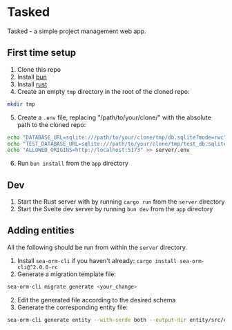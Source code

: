 # Tasked

Tasked - a simple project management web app.

## First time setup

1. Clone this repo
1. Install [bun](https://bun.sh/)
1. Install [rust](https://rustup.rs/)
1. Create an empty `tmp` directory in the root of the cloned repo:
  ```bash
  mkdir tmp
  ```
5. Create a `.env` file, replacing "/path/to/your/clone/" with the absolute path to the cloned repo:
  ```bash
  echo "DATABASE_URL=sqlite:///path/to/your/clone/tmp/db.sqlite?mode=rwc" > server/.env
  echo "TEST_DATABASE_URL=sqlite:///path/to/your/clone/tmp/test_db.sqlite?mode=rwc" >> server/.env
  echo "ALLOWED_ORIGINS=http://localhost:5173" >> server/.env
  ```
6. Run `bun install` from the `app` directory

## Dev

1. Start the Rust server with by running `cargo run` from the `server` directory
1. Start the Svelte dev server by running `bun dev` from the `app` directory

## Adding entities

All the following should be run from within the `server` directory.

1. Install `sea-orm-cli` if you haven't already: `cargo install sea-orm-cli@^2.0.0-rc`
1. Generate a migration template file:
```bash
sea-orm-cli migrate generate <your_change>
```
2. Edit the generated file according to the desired schema
3. Generate the corresponding entity file:
```bash
sea-orm-cli generate entity --with-serde both --output-dir entity/src/entities
```
